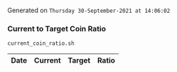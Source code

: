 Generated on `Thursday 30-September-2021 at 14:06:02`

### Current to Target Coin Ratio
`current_coin_ratio.sh`

Date|Current|Target|Ratio
---|---|---|---
